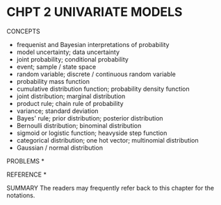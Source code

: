 # CHPT 2 UNIVARIATE MODELS


CONCEPTS
* frequenist and Bayesian interpretations of probability
* model uncertainty; data uncertainty
* joint probability; conditional probability
* event; sample / state space
* random variable; discrete / continuous random variable
* probability mass function
* cumulative distribution function; probability density function
* joint distribution; marginal distribution
* product rule; chain rule of probability
* variance; standard deviation
* Bayes' rule; prior distribution; posterior distribution
* Bernoulli distribution; binominal distribution
* sigmoid or logistic function; heavyside step function
* categorical distribution; one hot vector; multinomial distribution
* Gaussian / normal distribution




PROBLEMS
* 


REFERENCE
* 


SUMMARY
The readers may frequently refer back to this chapter for the notations.

